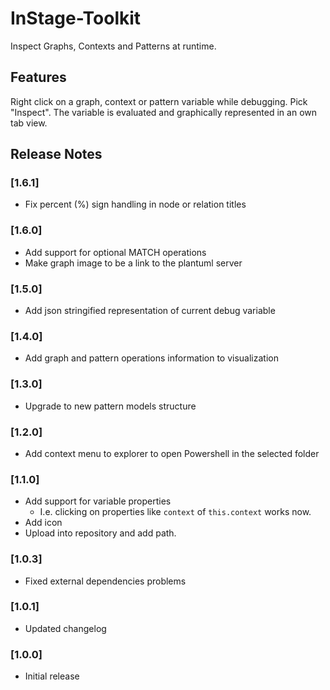 # InStage-Toolkit

Inspect Graphs, Contexts and Patterns at runtime.

## Features

Right click on a graph, context or pattern variable while debugging. Pick "Inspect". The variable is evaluated and graphically represented in an own tab view.

## Release Notes

### [1.6.1]
- Fix percent (%) sign handling in node or relation titles

### [1.6.0]
- Add support for optional MATCH operations
- Make graph image to be a link to the plantuml server

### [1.5.0]
- Add json stringified representation of current debug variable

### [1.4.0]
- Add graph and pattern operations information to visualization

### [1.3.0]
- Upgrade to new pattern models structure

### [1.2.0]
- Add context menu to explorer to open Powershell in the selected folder

### [1.1.0]
- Add support for variable properties
  - I.e. clicking on properties like `context` of `this.context` works now.
- Add icon
- Upload into repository and add path.

### [1.0.3]
- Fixed external dependencies problems

### [1.0.1]
- Updated changelog

### [1.0.0]
- Initial release